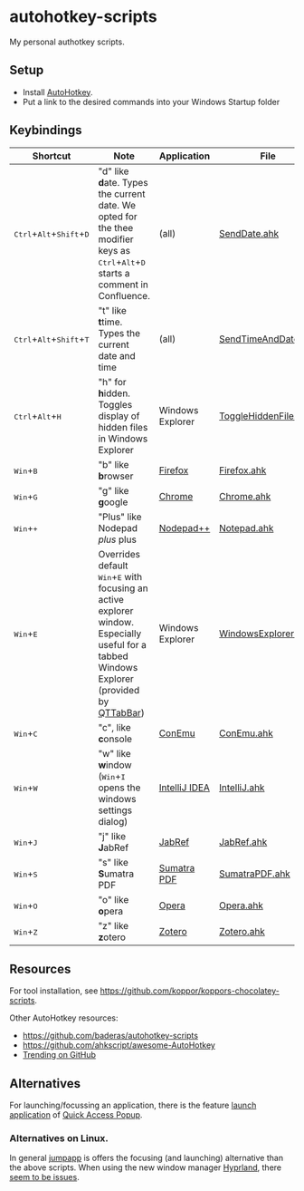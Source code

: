 # autohotkey-scripts

My personal authotkey scripts.

## Setup

- Install [AutoHotkey].
- Put a link to the desired commands into your Windows Startup folder

## Keybindings

Shortcut | Note | Application | File
-------- | ---- | ----------- | ----
<kbd>Ctrl</kbd>+<kbd>Alt</kbd>+<kbd>Shift</kbd>+<kbd>D</kbd> | "d" like **d**ate. Types the current date. We opted for the thee modifier keys as <kbd>Ctrl</kbd>+<kbd>Alt</kbd>+<kbd>D</kbd> starts a comment in Confluence. | (all) | [SendDate.ahk](SendDate.ahk)
<kbd>Ctrl</kbd>+<kbd>Alt</kbd>+<kbd>Shift</kbd>+<kbd>T</kbd> | "t" like **t**time. Types the current date and time | (all) | [SendTimeAndDate.ahk](SendTimeAndDate.ahk)
<kbd>Ctrl</kbd>+<kbd>Alt</kbd>+<kbd>H</kbd> | "h" for **h**idden. Toggles display of hidden files in Windows Explorer | Windows Explorer | [ToggleHiddenFiles.ahk](ToggleHiddenFiles.ahk)
<kbd>Win</kbd>+<kbd>B</kbd>  | "b" like **b**rowser | [Firefox] | [Firefox.ahk](Firefox.ahk)
<kbd>Win</kbd>+<kbd>G</kbd>  | "g" like **g**oogle  | [Chrome]  | [Chrome.ahk](Chrome.ahk)
<kbd>Win</kbd>+<kbd>+</kbd>  | "Plus" like Nodepad *plus* plus | [Nodepad++] | [Notepad.ahk](Notepad.ahk)
<kbd>Win</kbd>+<kbd>E</kbd>  | Overrides default <kbd>Win</kbd>+<kbd>E</kbd> with focusing an active explorer window.<br>Especially useful for a tabbed Windows Explorer (provided by [QTTabBar]) | Windows Explorer | [WindowsExplorer.ahk](WindowsExplorer.ahk)
<kbd>Win</kbd>+<kbd>C</kbd>  | "c", like **c**onsole | [ConEmu] | [ConEmu.ahk](ConEmu.ahk)
<kbd>Win</kbd>+<kbd>W</kbd>  | "w" like **w**indow (<kbd>Win</kbd>+<kbd>I</kbd> opens the windows settings dialog)  | [IntelliJ IDEA]  | [IntelliJ.ahk](IntelliJ.ahk)
<kbd>Win</kbd>+<kbd>J</kbd>  | "j" like **J**abRef      | [JabRef]      | [JabRef.ahk](JabRef.ahk)
<kbd>Win</kbd>+<kbd>S</kbd>  | "s" like **S**umatra PDF | [Sumatra PDF] | [SumatraPDF.ahk](SumatraPDF.ahk)
<kbd>Win</kbd>+<kbd>O</kbd>  | "o" like **o**pera       | [Opera]       | [Opera.ahk](Opera.ahk)
<kbd>Win</kbd>+<kbd>Z</kbd>  | "z" like **z**otero      | [Zotero]      | [Zotero.ahk](Zotero.ahk)

## Resources

For tool installation, see <https://github.com/koppor/koppors-chocolatey-scripts>.

Other AutoHotkey resources:

- <https://github.com/baderas/autohotkey-scripts>
- <https://github.com/ahkscript/awesome-AutoHotkey>
- [Trending on GitHub](https://github.com/trending?l=autohotkey)

## Alternatives

For launching/focussing an application, there is the feature [launch application](https://www.quickaccesspopup.com/how-do-i-add-an-application-or-script-to-my-menu/) of [Quick Access Popup](https://www.quickaccesspopup.com/).

### Alternatives on Linux.

In general [jumpapp](https://github.com/mkropat/jumpapp) is offers the focusing (and launching) alternative than the above scripts.
When using the new window manager [Hyprland](https://hyprland.org/), there [seem to be issues](https://www.reddit.com/r/hyprland/comments/12scv62/jumpapp_alternative/).

[AutoHotkey]: http://www.autohotkey.com
[Chrome]: https://www.google.com/chrome
[ConEmu]: https://conemu.github.io/
[Firefox]: http://www.mozilla.org/firefox
[IntelliJ IDEA]: https://www.jetbrains.com/idea/
[JabRef]: https://www.jabref.org/
[Nodepad++]: http://notepad-plus-plus.org/
[Opera]: http://www.opera.com/
[QTTabBar]: http://qttabbar.sourceforge.net/
[Sumatra PDF]: https://www.sumatrapdfreader.org/
[Zotero]: https://www.zotero.org/

<!-- markdownlint-disable-file MD033 -->
